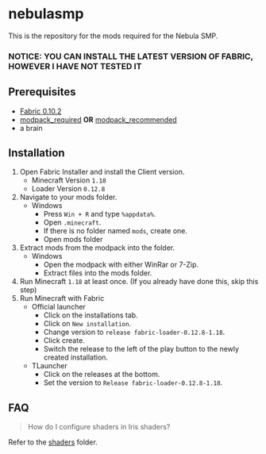 # nebulasmp

This is the repository for the mods required for the Nebula SMP.

### NOTICE: YOU CAN INSTALL THE LATEST VERSION OF FABRIC, HOWEVER I HAVE NOT TESTED IT

## Prerequisites

- [Fabric 0.10.2](https://maven.fabricmc.net/net/fabricmc/fabric-installer/0.10.2/fabric-installer-0.10.2.jar)
- [modpack_required](https://github.com/esolang/nebulasmp/releases/download/v1.0/modpack_required.rar) **OR** [modpack_recommended](https://github.com/esolang/nebulasmp/releases/download/v1.0/modpack_recommended.rar)
- a brain

## Installation

1. Open Fabric Installer and install the Client version. 
   - Minecraft Version `1.18`
   - Loader Version `0.12.8`
2. Navigate to your mods folder.
   - Windows
     - Press `Win + R` and type `%appdata%`.
     - Open `.minecraft`.
     - If there is no folder named `mods`, create one.
     - Open mods folder
3. Extract mods from the modpack into the folder.
   - Windows
     - Open the modpack with either WinRar or 7-Zip.
     - Extract files into the mods folder.
4. Run Minecraft `1.18` at least once. (If you already have done this, skip this step)
5. Run Minecraft with Fabric
   - Official launcher
     - Click on the installations tab.
     - Click on `New installation`.
     - Change version to `release fabric-loader-0.12.8-1.18`.
     - Click create.
     - Switch the release to the left of the play button to the newly created installation.
   - TLauncher
     - Click on the releases at the bottom.
     - Set the version to `Release fabric-loader-0.12.8-1.18`.

## FAQ

> How do I configure shaders in Iris shaders?

Refer to the [shaders](https://github.com/esolang/nebulasmp/blob/main/README.md) folder.
